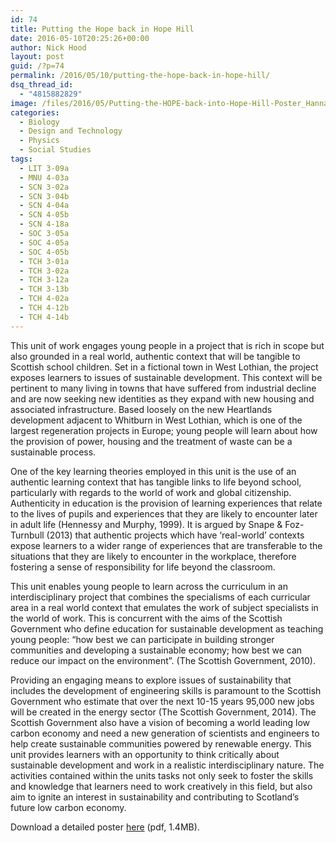 ```yaml
---
id: 74
title: Putting the Hope back in Hope Hill
date: 2016-05-10T20:25:26+00:00
author: Nick Hood
layout: post
guid: /?p=74
permalink: /2016/05/10/putting-the-hope-back-in-hope-hill/
dsq_thread_id:
  - "4815882829"
image: /files/2016/05/Putting-the-HOPE-back-into-Hope-Hill-Poster_HannahOBoyle.png
categories:
  - Biology
  - Design and Technology
  - Physics
  - Social Studies
tags:
  - LIT 3-09a
  - MNU 4-03a
  - SCN 3-02a
  - SCN 3-04b
  - SCN 4-04a
  - SCN 4-05b
  - SCN 4-18a
  - SOC 3-05a
  - SOC 4-05a
  - SOC 4-05b
  - TCH 3-01a
  - TCH 3-02a
  - TCH 3-12a
  - TCH 3-13b
  - TCH 4-02a
  - TCH 4-12b
  - TCH 4-14b
---
```

This unit of work engages young people in a project that is rich in scope but also grounded in a real world, authentic context that will be tangible to Scottish school children. Set in a fictional town in West Lothian, the project exposes learners to issues of sustainable development. This context will be pertinent to many living in towns that have suffered from industrial decline and are now seeking new identities as they expand with new housing and associated infrastructure. Based loosely on the new Heartlands development adjacent to Whitburn in West Lothian, which is one of the largest regeneration projects in Europe; young people will learn about how the provision of power, housing and the treatment of waste can be a sustainable process.

One of the key learning theories employed in this unit is the use of an authentic learning context that has tangible links to life beyond school, particularly with regards to the world of work and global citizenship. Authenticity in education is the provision of learning experiences that relate to the lives of pupils and experiences that they are likely to encounter later in adult life (Hennessy and Murphy, 1999). It is argued by Snape &amp; Foz-Turnbull (2013) that authentic projects which have ‘real-world’ contexts expose learners to a wider range of experiences that are transferable to the situations that they are likely to encounter in the workplace, therefore fostering a sense of responsibility for life beyond the classroom.<!--more-->

This unit enables young people to learn across the curriculum in an interdisciplinary project that combines the specialisms of each curricular area in a real world context that emulates the work of subject specialists in the world of work. This is concurrent with the aims of the Scottish Government who define education for sustainable development as teaching young people: “how best we can participate in building stronger communities and developing a sustainable economy; how best we can reduce our impact on the environment”. (The Scottish Government, 2010).

Providing an engaging means to explore issues of sustainability that includes the development of engineering skills is paramount to the Scottish Government who estimate that over the next 10-15 years 95,000 new jobs will be created in the energy sector (The Scottish Government, 2014). The Scottish Government also have a vision of becoming a world leading low carbon economy and need a new generation of scientists and engineers to help create sustainable communities powered by renewable energy. This unit provides learners with an opportunity to think critically about sustainable development and work in a realistic interdisciplinary nature. The activities contained within the units tasks not only seek to foster the skills and knowledge that learners need to work creatively in this field, but also aim to ignite an interest in sustainability and contributing to Scotland’s future low carbon economy.

Download a detailed poster <a href="/files/2016/05/Putting-the-HOPE-back-into-Hope-Hill-Poster_HannahOBoyle.pdf">here</a> (pdf, 1.4MB).
